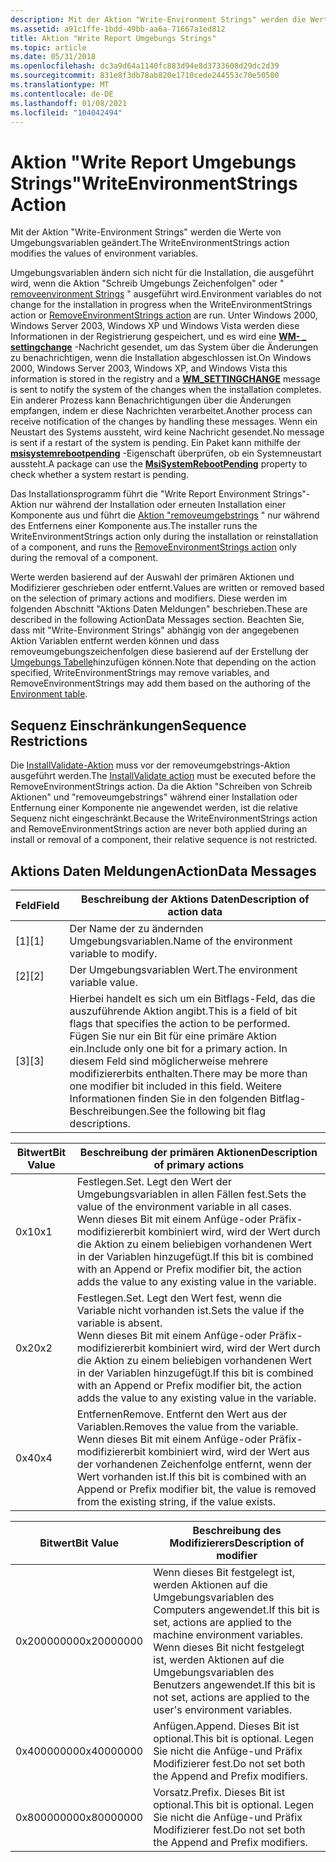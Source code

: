 ```yaml
---
description: Mit der Aktion "Write-Environment Strings" werden die Werte von Umgebungsvariablen geändert.
ms.assetid: a91c1ffe-1bdd-49bb-aa6a-71667a1ed812
title: Aktion "Write Report Umgebungs Strings"
ms.topic: article
ms.date: 05/31/2018
ms.openlocfilehash: dc3a9d64a1140fc883d94e8d3733608d29dc2d39
ms.sourcegitcommit: 831e8f3db78ab820e1710cede244553c70e50500
ms.translationtype: MT
ms.contentlocale: de-DE
ms.lasthandoff: 01/08/2021
ms.locfileid: "104042494"
---
```

# <a name="writeenvironmentstrings-action"></a><span data-ttu-id="22d25-103">Aktion "Write Report Umgebungs Strings"</span><span class="sxs-lookup"><span data-stu-id="22d25-103">WriteEnvironmentStrings Action</span></span>

<span data-ttu-id="22d25-104">Mit der Aktion "Write-Environment Strings" werden die Werte von Umgebungsvariablen geändert.</span><span class="sxs-lookup"><span data-stu-id="22d25-104">The WriteEnvironmentStrings action modifies the values of environment variables.</span></span>

<span data-ttu-id="22d25-105">Umgebungsvariablen ändern sich nicht für die Installation, die ausgeführt wird, wenn die Aktion "Schreib Umgebungs Zeichenfolgen" oder " [removeenvironment Strings](removeenvironmentstrings-action.md) " ausgeführt wird.</span><span class="sxs-lookup"><span data-stu-id="22d25-105">Environment variables do not change for the installation in progress when the WriteEnvironmentStrings action or [RemoveEnvironmentStrings action](removeenvironmentstrings-action.md) are run.</span></span> <span data-ttu-id="22d25-106">Unter Windows 2000, Windows Server 2003, Windows XP und Windows Vista werden diese Informationen in der Registrierung gespeichert, und es wird eine [**WM- \_ settingchange**](../winmsg/wm-settingchange.md) -Nachricht gesendet, um das System über die Änderungen zu benachrichtigen, wenn die Installation abgeschlossen ist.</span><span class="sxs-lookup"><span data-stu-id="22d25-106">On Windows 2000, Windows Server 2003, Windows XP, and Windows Vista this information is stored in the registry and a [**WM\_SETTINGCHANGE**](../winmsg/wm-settingchange.md) message is sent to notify the system of the changes when the installation completes.</span></span> <span data-ttu-id="22d25-107">Ein anderer Prozess kann Benachrichtigungen über die Änderungen empfangen, indem er diese Nachrichten verarbeitet.</span><span class="sxs-lookup"><span data-stu-id="22d25-107">Another process can receive notification of the changes by handling these messages.</span></span> <span data-ttu-id="22d25-108">Wenn ein Neustart des Systems aussteht, wird keine Nachricht gesendet.</span><span class="sxs-lookup"><span data-stu-id="22d25-108">No message is sent if a restart of the system is pending.</span></span> <span data-ttu-id="22d25-109">Ein Paket kann mithilfe der [**msisystemrebootpending**](msisystemrebootpending.md) -Eigenschaft überprüfen, ob ein Systemneustart aussteht.</span><span class="sxs-lookup"><span data-stu-id="22d25-109">A package can use the [**MsiSystemRebootPending**](msisystemrebootpending.md) property to check whether a system restart is pending.</span></span>

<span data-ttu-id="22d25-110">Das Installationsprogramm führt die "Write Report Environment Strings"-Aktion nur während der Installation oder erneuten Installation einer Komponente aus und führt die [Aktion "removeumgebstrings](removeenvironmentstrings-action.md) " nur während des Entfernens einer Komponente aus.</span><span class="sxs-lookup"><span data-stu-id="22d25-110">The installer runs the WriteEnvironmentStrings action only during the installation or reinstallation of a component, and runs the [RemoveEnvironmentStrings action](removeenvironmentstrings-action.md) only during the removal of a component.</span></span>

<span data-ttu-id="22d25-111">Werte werden basierend auf der Auswahl der primären Aktionen und Modifizierer geschrieben oder entfernt.</span><span class="sxs-lookup"><span data-stu-id="22d25-111">Values are written or removed based on the selection of primary actions and modifiers.</span></span> <span data-ttu-id="22d25-112">Diese werden im folgenden Abschnitt "Aktions Daten Meldungen" beschrieben.</span><span class="sxs-lookup"><span data-stu-id="22d25-112">These are described in the following ActionData Messages section.</span></span> <span data-ttu-id="22d25-113">Beachten Sie, dass mit "Write-Environment Strings" abhängig von der angegebenen Aktion Variablen entfernt werden können und dass removeumgebungszeichenfolgen diese basierend auf der Erstellung der [Umgebungs Tabelle](environment-table.md)hinzufügen können.</span><span class="sxs-lookup"><span data-stu-id="22d25-113">Note that depending on the action specified, WriteEnvironmentStrings may remove variables, and RemoveEnvironmentStrings may add them based on the authoring of the [Environment table](environment-table.md).</span></span>

## <a name="sequence-restrictions"></a><span data-ttu-id="22d25-114">Sequenz Einschränkungen</span><span class="sxs-lookup"><span data-stu-id="22d25-114">Sequence Restrictions</span></span>

<span data-ttu-id="22d25-115">Die [InstallValidate-Aktion](installvalidate-action.md) muss vor der removeumgebstrings-Aktion ausgeführt werden.</span><span class="sxs-lookup"><span data-stu-id="22d25-115">The [InstallValidate action](installvalidate-action.md) must be executed before the RemoveEnvironmentStrings action.</span></span> <span data-ttu-id="22d25-116">Da die Aktion "Schreiben von Schreib Aktionen" und "removeumgebstrings" während einer Installation oder Entfernung einer Komponente nie angewendet werden, ist die relative Sequenz nicht eingeschränkt.</span><span class="sxs-lookup"><span data-stu-id="22d25-116">Because the WriteEnvironmentStrings action and RemoveEnvironmentStrings action are never both applied during an install or removal of a component, their relative sequence is not restricted.</span></span>

## <a name="actiondata-messages"></a><span data-ttu-id="22d25-117">Aktions Daten Meldungen</span><span class="sxs-lookup"><span data-stu-id="22d25-117">ActionData Messages</span></span>



| <span data-ttu-id="22d25-118">Feld</span><span class="sxs-lookup"><span data-stu-id="22d25-118">Field</span></span> | <span data-ttu-id="22d25-119">Beschreibung der Aktions Daten</span><span class="sxs-lookup"><span data-stu-id="22d25-119">Description of action data</span></span>                                                                                                                                                                                                  |
|-------|-----------------------------------------------------------------------------------------------------------------------------------------------------------------------------------------------------------------------------|
| <span data-ttu-id="22d25-120">\[1\]</span><span class="sxs-lookup"><span data-stu-id="22d25-120">\[1\]</span></span> | <span data-ttu-id="22d25-121">Der Name der zu ändernden Umgebungsvariablen.</span><span class="sxs-lookup"><span data-stu-id="22d25-121">Name of the environment variable to modify.</span></span>                                                                                                                                                                                 |
| <span data-ttu-id="22d25-122">\[2\]</span><span class="sxs-lookup"><span data-stu-id="22d25-122">\[2\]</span></span> | <span data-ttu-id="22d25-123">Der Umgebungsvariablen Wert.</span><span class="sxs-lookup"><span data-stu-id="22d25-123">The environment variable value.</span></span>                                                                                                                                                                                             |
| <span data-ttu-id="22d25-124">\[3\]</span><span class="sxs-lookup"><span data-stu-id="22d25-124">\[3\]</span></span> | <span data-ttu-id="22d25-125">Hierbei handelt es sich um ein Bitflags-Feld, das die auszuführende Aktion angibt.</span><span class="sxs-lookup"><span data-stu-id="22d25-125">This is a field of bit flags that specifies the action to be performed.</span></span> <span data-ttu-id="22d25-126">Fügen Sie nur ein Bit für eine primäre Aktion ein.</span><span class="sxs-lookup"><span data-stu-id="22d25-126">Include only one bit for a primary action.</span></span> <span data-ttu-id="22d25-127">In diesem Feld sind möglicherweise mehrere modifiziererbits enthalten.</span><span class="sxs-lookup"><span data-stu-id="22d25-127">There may be more than one modifier bit included in this field.</span></span> <span data-ttu-id="22d25-128">Weitere Informationen finden Sie in den folgenden Bitflag-Beschreibungen.</span><span class="sxs-lookup"><span data-stu-id="22d25-128">See the following bit flag descriptions.</span></span> |



 



| <span data-ttu-id="22d25-129">Bitwert</span><span class="sxs-lookup"><span data-stu-id="22d25-129">Bit Value</span></span> | <span data-ttu-id="22d25-130">Beschreibung der primären Aktionen</span><span class="sxs-lookup"><span data-stu-id="22d25-130">Description of primary actions</span></span>                                                                                                                                                                                      |
|-----------|---------------------------------------------------------------------------------------------------------------------------------------------------------------------------------------------------------------------|
| <span data-ttu-id="22d25-131">0x1</span><span class="sxs-lookup"><span data-stu-id="22d25-131">0x1</span></span>       | <span data-ttu-id="22d25-132">Festlegen.</span><span class="sxs-lookup"><span data-stu-id="22d25-132">Set.</span></span> <span data-ttu-id="22d25-133">Legt den Wert der Umgebungsvariablen in allen Fällen fest.</span><span class="sxs-lookup"><span data-stu-id="22d25-133">Sets the value of the environment variable in all cases.</span></span><br/> <span data-ttu-id="22d25-134">Wenn dieses Bit mit einem Anfüge-oder Präfix-modifiziererbit kombiniert wird, wird der Wert durch die Aktion zu einem beliebigen vorhandenen Wert in der Variablen hinzugefügt.</span><span class="sxs-lookup"><span data-stu-id="22d25-134">If this bit is combined with an Append or Prefix modifier bit, the action adds the value to any existing value in the variable.</span></span><br/> |
| <span data-ttu-id="22d25-135">0x2</span><span class="sxs-lookup"><span data-stu-id="22d25-135">0x2</span></span>       | <span data-ttu-id="22d25-136">Festlegen.</span><span class="sxs-lookup"><span data-stu-id="22d25-136">Set.</span></span> <span data-ttu-id="22d25-137">Legt den Wert fest, wenn die Variable nicht vorhanden ist.</span><span class="sxs-lookup"><span data-stu-id="22d25-137">Sets the value if the variable is absent.</span></span><br/> <span data-ttu-id="22d25-138">Wenn dieses Bit mit einem Anfüge-oder Präfix-modifiziererbit kombiniert wird, wird der Wert durch die Aktion zu einem beliebigen vorhandenen Wert in der Variablen hinzugefügt.</span><span class="sxs-lookup"><span data-stu-id="22d25-138">If this bit is combined with an Append or Prefix modifier bit, the action adds the value to any existing value in the variable.</span></span><br/>                |
| <span data-ttu-id="22d25-139">0x4</span><span class="sxs-lookup"><span data-stu-id="22d25-139">0x4</span></span>       | <span data-ttu-id="22d25-140">Entfernen</span><span class="sxs-lookup"><span data-stu-id="22d25-140">Remove.</span></span> <span data-ttu-id="22d25-141">Entfernt den Wert aus der Variablen.</span><span class="sxs-lookup"><span data-stu-id="22d25-141">Removes the value from the variable.</span></span><br/> <span data-ttu-id="22d25-142">Wenn dieses Bit mit einem Anfüge-oder Präfix-modifiziererbit kombiniert wird, wird der Wert aus der vorhandenen Zeichenfolge entfernt, wenn der Wert vorhanden ist.</span><span class="sxs-lookup"><span data-stu-id="22d25-142">If this bit is combined with an Append or Prefix modifier bit, the value is removed from the existing string, if the value exists.</span></span><br/>               |



 



| <span data-ttu-id="22d25-143">Bitwert</span><span class="sxs-lookup"><span data-stu-id="22d25-143">Bit Value</span></span>  | <span data-ttu-id="22d25-144">Beschreibung des Modifizierers</span><span class="sxs-lookup"><span data-stu-id="22d25-144">Description of modifier</span></span>                                                                                                                                                              |
|------------|--------------------------------------------------------------------------------------------------------------------------------------------------------------------------------------|
| <span data-ttu-id="22d25-145">0x20000000</span><span class="sxs-lookup"><span data-stu-id="22d25-145">0x20000000</span></span> | <span data-ttu-id="22d25-146">Wenn dieses Bit festgelegt ist, werden Aktionen auf die Umgebungsvariablen des Computers angewendet.</span><span class="sxs-lookup"><span data-stu-id="22d25-146">If this bit is set, actions are applied to the machine environment variables.</span></span><br/> <span data-ttu-id="22d25-147">Wenn dieses Bit nicht festgelegt ist, werden Aktionen auf die Umgebungsvariablen des Benutzers angewendet.</span><span class="sxs-lookup"><span data-stu-id="22d25-147">If this bit is not set, actions are applied to the user's environment variables.</span></span><br/> |
| <span data-ttu-id="22d25-148">0x40000000</span><span class="sxs-lookup"><span data-stu-id="22d25-148">0x40000000</span></span> | <span data-ttu-id="22d25-149">Anfügen.</span><span class="sxs-lookup"><span data-stu-id="22d25-149">Append.</span></span> <span data-ttu-id="22d25-150">Dieses Bit ist optional.</span><span class="sxs-lookup"><span data-stu-id="22d25-150">This bit is optional.</span></span> <span data-ttu-id="22d25-151">Legen Sie nicht die Anfüge-und Präfix Modifizierer fest.</span><span class="sxs-lookup"><span data-stu-id="22d25-151">Do not set both the Append and Prefix modifiers.</span></span><br/>                                                                                            |
| <span data-ttu-id="22d25-152">0x80000000</span><span class="sxs-lookup"><span data-stu-id="22d25-152">0x80000000</span></span> | <span data-ttu-id="22d25-153">Vorsatz.</span><span class="sxs-lookup"><span data-stu-id="22d25-153">Prefix.</span></span> <span data-ttu-id="22d25-154">Dieses Bit ist optional.</span><span class="sxs-lookup"><span data-stu-id="22d25-154">This bit is optional.</span></span> <span data-ttu-id="22d25-155">Legen Sie nicht die Anfüge-und Präfix Modifizierer fest.</span><span class="sxs-lookup"><span data-stu-id="22d25-155">Do not set both the Append and Prefix modifiers.</span></span><br/>                                                                                            |



 

 

 

